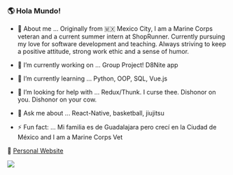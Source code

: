 ### 🌎 Hola Mundo! 
 
- 🦒 About me ...  Originally from 🇲🇽 Mexico City, I am a Marine Corps veteran and a current summer intern at ShopRunner. Currently pursuing my love for software development and teaching. Always striving to keep a positive attitude, strong work ethic and a sense of humor.
                   
- 🔭 I’m currently working on ...  Group Project! D8Nite app
- 🌱 I’m currently learning ...    Python, OOP, SQL, Vue.js
- 🤔 I’m looking for help with ... Redux/Thunk. I curse thee. Dishonor on you. Dishonor on your cow.
- 💬 Ask me about ...              React-Native, basketball, jiujitsu  
- ⚡ Fun fact: ...                  Mi familia es de Guadalajara pero crecí en la Ciudad de México and I am a Marine Corps Vet 

🦒 [Personal Website](https://giraffecoder.com) <br/>


<a href="https://www.linkedin.com/in/cristian-baeza-1229b5126/">
    <img src="https://img.shields.io/badge/linkedin-%230077B5.svg?&style=for-the-badge&logo=linkedin&logoColor=white" />
  </a>
  
  
<!--
**Cristian-Baeza/Cristian-Baeza** is a ✨ _special_ ✨ repository because its `README.md` (this file) appears on your GitHub profile.

-->
